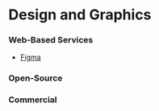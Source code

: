 # Design and Graphics

### Web-Based Services

- [Figma](https://www.figma.com/)


### Open-Source


### Commercial
